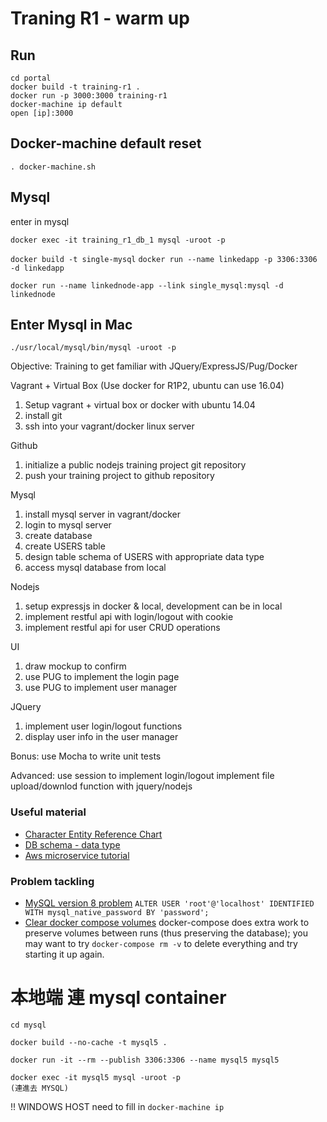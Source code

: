 # Traning R1 - warm up

## Run
```
cd portal
docker build -t training-r1 .
docker run -p 3000:3000 training-r1 
docker-machine ip default
open [ip]:3000
```

## Docker-machine default reset
```
. docker-machine.sh
```

## Mysql
enter in mysql
```
docker exec -it training_r1_db_1 mysql -uroot -p
```

`docker build -t single-mysql`
`docker run --name linkedapp -p 3306:3306 -d linkedapp`

`docker run --name linkednode-app --link single_mysql:mysql -d linkednode`

## Enter Mysql in Mac
```
./usr/local/mysql/bin/mysql -uroot -p
```


Objective:
Training to get familiar with JQuery/ExpressJS/Pug/Docker

Vagrant + Virtual Box (Use docker for R1P2, ubuntu can use 16.04)
1. Setup vagrant + virtual box or docker with ubuntu 14.04
2. install git
3. ssh into your vagrant/docker linux server

Github
1. initialize a public nodejs training project git repository
2. push your training project to github repository

Mysql
1. install mysql server in vagrant/docker
2. login to mysql server
3. create database
4. create USERS table
5. design table schema of USERS with appropriate data type
6. access mysql database from local


Nodejs
1. setup expressjs in docker & local, development can be in local
2. implement restful api with login/logout with cookie
3. implement restful api for user CRUD operations


UI
1. draw mockup to confirm
2. use PUG to implement the login page
3. use PUG to implement user manager

JQuery
1. implement user login/logout functions
2. display user info in the user manager 

Bonus:
use Mocha to write unit tests

Advanced:
use session to implement login/logout
implement file upload/downlod function with jquery/nodejs


### Useful material 
- [Character Entity Reference Chart](https://dev.w3.org/html5/html-author/charref)
- [DB schema - data type](http://www.tutorialspoint.com/mysql/mysql-data-types.htm)
- [Aws microservice tutorial](https://aws.amazon.com/tw/getting-started/container-microservices-tutorial/)


### Problem tackling
- [MySQL version 8 problem](https://o7planning.org/en/11959/connecting-to-mysql-database-using-nodejs)
  `ALTER USER 'root'@'localhost' IDENTIFIED WITH mysql_native_password BY 'password';`
- [Clear docker compose volumes](https://github.com/docker-library/mysql/issues/51)
  docker-compose does extra work to preserve volumes between runs (thus preserving the database); you may want to try `docker-compose rm -v` to delete everything and try starting it up again.




# 本地端 連 mysql container 

```
cd mysql

docker build --no-cache -t mysql5 .

docker run -it --rm --publish 3306:3306 --name mysql5 mysql5

docker exec -it mysql5 mysql -uroot -p 
(連進去 MYSQL)
```

!! WINDOWS HOST need to fill in `docker-machine ip`